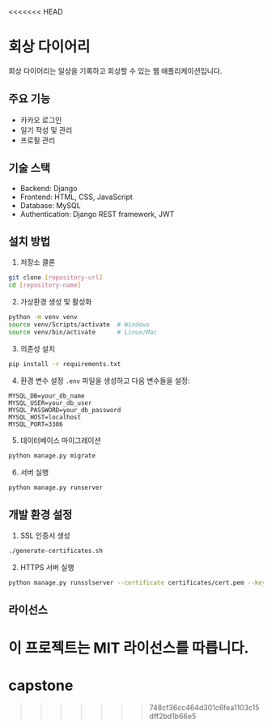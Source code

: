 <<<<<<< HEAD
# 회상 다이어리

회상 다이어리는 일상을 기록하고 회상할 수 있는 웹 애플리케이션입니다.

## 주요 기능

- 카카오 로그인
- 일기 작성 및 관리
- 프로필 관리

## 기술 스택

- Backend: Django
- Frontend: HTML, CSS, JavaScript
- Database: MySQL
- Authentication: Django REST framework, JWT

## 설치 방법

1. 저장소 클론

```bash
git clone [repository-url]
cd [repository-name]
```

2. 가상환경 생성 및 활성화

```bash
python -m venv venv
source venv/Scripts/activate  # Windows
source venv/bin/activate      # Linux/Mac
```

3. 의존성 설치

```bash
pip install -r requirements.txt
```

4. 환경 변수 설정
   `.env` 파일을 생성하고 다음 변수들을 설정:

```
MYSQL_DB=your_db_name
MYSQL_USER=your_db_user
MYSQL_PASSWORD=your_db_password
MYSQL_HOST=localhost
MYSQL_PORT=3306
```

5. 데이터베이스 마이그레이션

```bash
python manage.py migrate
```

6. 서버 실행

```bash
python manage.py runserver
```

## 개발 환경 설정

1. SSL 인증서 생성

```bash
./generate-certificates.sh
```

2. HTTPS 서버 실행

```bash
python manage.py runsslserver --certificate certificates/cert.pem --key certificates/key.pem
```

## 라이선스

이 프로젝트는 MIT 라이선스를 따릅니다.
=======
# capstone
>>>>>>> 748cf36cc464d301c6fea1103c15dff2bd1b66e5

